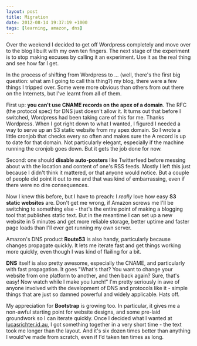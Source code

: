 ```yaml
---
layout: post
title: Migration
date: 2012-08-14 19:37:19 +1000
tags: [learning, amazon, dns]
---
```

Over the weekend I decided to get off Wordpress completely and move over to the blog I built with my own ten fingers. The next stage of the experiment is to stop making excuses by calling it an experiment. Use it as the real thing and see how far I get.

In the process of shifting from Wordpress to ... (well, there's the first big question: what am I going to call this thing?) my blog, there were a few things I tripped over. Some were more obvious than others from out there on the Internets, but I've learnt from all of them.

First up: **you can't use CNAME records on the apex of a domain**. The RFC (the protocol spec) for DNS just doesn't allow it. It turns out that before I switched, Wordpress had been taking care of this for me. Thanks Wordpress. When I got right down to what I wanted, I figured I needed a way to serve up an S3 static website from my apex domain. So I wrote a little cronjob that checks every so often and makes sure the A record is up to date for that domain. Not particularly elegant, especially if the machine running the cronjob goes down. But it gets the job done for now.

Second: one should **disable auto-posters** like Twitterfeed before messing about with the location and content of one's RSS feeds. Mostly I left this just because I didn't think it mattered, or that anyone would notice. But a couple of people did point it out to me and that was kind of embarrassing, even if there were no dire consequences.

Now I knew this before, but I have to preach: I *really* love how easy **S3 static websites** are. Don't get me wrong, if Amazon screws me I'll be switching to something else - that's the entire point of making a blogging tool that publishes static text. But in the meantime I can set up a new website in 5 minutes and get more reliable storage, better uptime and faster page loads than I'll ever get running my own server.

Amazon's DNS product **Route53** is also handy, particularly because changes propagate quickly. It lets me iterate fast and get things working more quickly, even though I was kind of flailing for a bit.

**DNS** itself is also pretty awesome, especially the CNAME, and particularly with fast propagation. It goes "What's that? You want to change your website from one platform to another, and then back again? Sure, that's easy! Now watch while I make you lunch!" I'm pretty seriously in awe of anyone involved with the development of DNS and protocols like it - simple things that are just so damned powerful and widely applicable. Hats off.

My appreciation for **Bootstrap** is growing too. In particular, it gives me a non-awful starting point for website designs, and some pre-laid groundwork so I can iterate quickly. Once I decided what I wanted at [lucasrichter.id.au][1], I got something together in a very short time - the text took me longer than the layout. And it's six dozen times better than anything I would've made from scratch, even if I'd taken ten times as long.

[1]: http://lucasrichter.id.au/